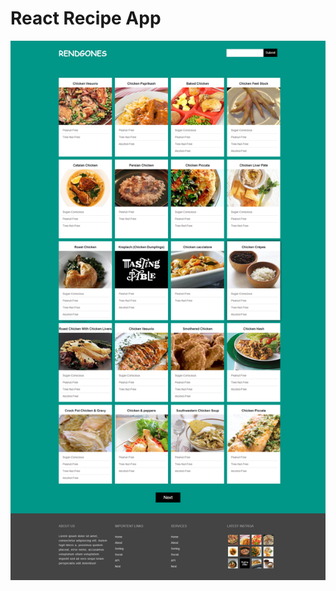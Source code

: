 # React Recipe App

![screenshot](https://github.com/Jobayerdev/recipe-data-api-react/blob/master/React-App.png?raw=true)
